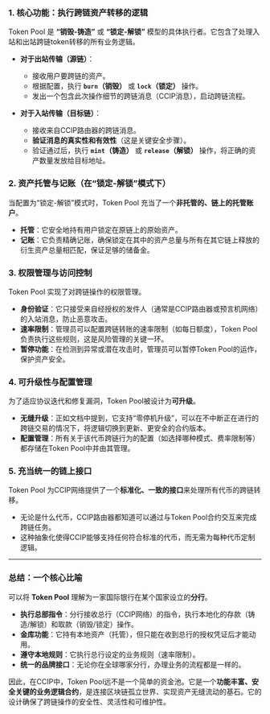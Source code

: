 ### 1. 核心功能：执行跨链资产转移的逻辑

Token Pool 是 **“销毁-铸造”** 或 **“锁定-解锁”** 模型的具体执行者。它包含了处理入站和出站跨链token转移的所有业务逻辑。

*   **对于出站传输（源链）**：
    *   接收用户要跨链的资产。
    *   根据配置，执行 **`burn`（销毁）** 或 **`lock`（锁定）** 操作。
    *   发出一个包含此次操作细节的跨链消息（CCIP消息），启动跨链流程。

*   **对于入站传输（目标链）**：
    *   接收来自CCIP路由器的跨链消息。
    *   **验证消息的真实性和有效性**（这是关键安全步骤）。
    *   验证通过后，执行 **`mint`（铸造）** 或 **`release`（解锁）** 操作，将正确的资产数量发放给目标地址。

### 2. 资产托管与记账（在“锁定-解锁”模式下）

当配置为“锁定-解锁”模式时，Token Pool 充当了一个**非托管的、链上的托管账户**。

*   **托管**：它安全地持有用户锁定在原链上的原始资产。
*   **记账**：它负责精确记账，确保锁定在其中的资产总量与所有在其它链上释放的衍生资产总量相匹配，保证足够的储备金。

### 3. 权限管理与访问控制

Token Pool 实现了对跨链操作的权限管理。

*   **身份验证**：它只接受来自经授权的发件人（通常是CCIP路由器或预言机网络）的入站消息，防止恶意攻击。
*   **速率限制**：管理员可以配置跨链转账的速率限制（如每日额度），Token Pool 负责执行这些规则，这是风险管理的关键一环。
*   **暂停功能**：在检测到异常或潜在攻击时，管理员可以暂停Token Pool的运作，保护资产安全。

### 4. 可升级性与配置管理

为了适应协议迭代和修复漏洞，Token Pool被设计为**可升级**。

*   **无缝升级**：正如文档中提到，它支持“零停机升级”，可以在不中断正在进行的跨链交易的情况下，将逻辑切换到更新、更安全的合约版本。
*   **配置管理**：所有关于该代币跨链行为的配置（如选择哪种模式、费率限制等）都存储在Token Pool中并由其管理。

### 5. 充当统一的链上接口

Token Pool 为CCIP网络提供了一个**标准化、一致的接口**来处理所有代币的跨链转移。

*   无论是什么代币，CCIP路由器都知道可以通过与Token Pool合约交互来完成跨链任务。
*   这种抽象化使得CCIP能够支持任何符合标准的代币，而无需为每种代币定制逻辑。

---

### 总结：一个核心比喻

可以将 **Token Pool** 理解为一家国际银行在某个国家设立的**分行**。

*   **执行总部指令**：分行接收总行（CCIP网络）的指令，执行本地化的存款（铸造/解锁）和取款（销毁/锁定）操作。
*   **金库功能**：它持有本地资产（托管），但只能在收到总行的授权凭证后才能动用。
*   **遵守本地规则**：它执行总行设定的业务规则（速率限制）。
*   **统一的品牌接口**：无论你在全球哪家分行，办理业务的流程都是一样的。

因此，在CCIP中，Token Pool远不是一个简单的资金池。它是一个**功能丰富、安全关键的业务逻辑合约**，是连接区块链孤立世界、实现资产无缝流动的基石。它的设计确保了跨链操作的安全性、灵活性和可维护性。